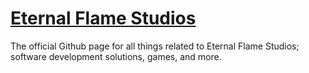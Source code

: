 # [Eternal Flame Studios](https://eternalflamestudios.github.io)
The official Github page for all things related to Eternal Flame Studios; software development solutions, games, and more.
